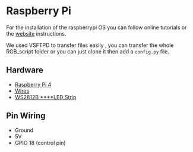 # Raspberry Pi

For the installation of the raspberrypi OS you can follow online tutorials or the [website](https://www.raspberrypi.com/documentation/) instructions.

We used VSFTPD to transfer files easily , you can transfer the whole RGB_script folder or you can just clone it then add a `config.py` file.

## Hardware

- [Raspberry Pi 4](https://www.amazon.fr/raspberry-pi-4/s?k=raspberry+pi+4)
- [Wires](https://www.amazon.fr/dp/B01JD5WCG2/ref=pe_27091421_487030221_TE_SCE_dp_1)
- [WS2812B ****LED Strip](https://www.amazon.fr/dp/B07TNPWVW1?ref_=pe_27091421_487358211_302_E_DDE_dt_1)

## Pin Wiring

- Ground
- 5V
- GPIO 18 (control pin)